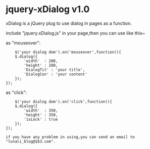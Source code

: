 # jquery-xDialog v1.0
xDialog is a jQuery plug to use dialog in pages as a function.
    
include "jquery.xDialog.js" in your page,then you can use like this~
   
as "mouseover":
    
        $('your dialog dom').on('mouseover',function(){
		$.dialog({
			'width'  : 200,
			'height' : 280,
			'DialogTit' : 'your title',
			'DialogCon' : 'your content'
		});
	});
    
as "click":
    
        $('your dialog dom').on('click',function(){
		$.dialog({
			'width'  : 350,
			'height' : 350,
			'isLock' : true
		});
	});
    
    if you have any problem in using,you can send an email to "lunali_blog@163.com".
	
	
